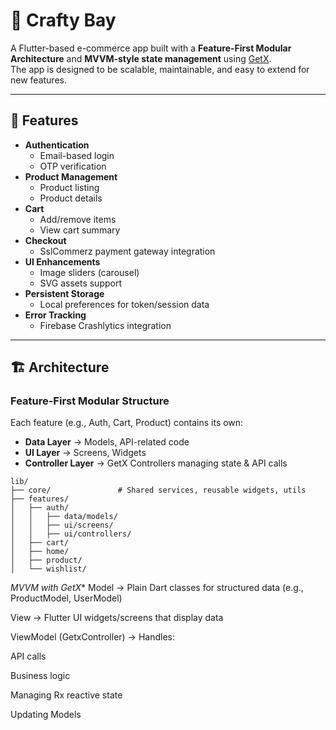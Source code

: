# 🛒 Crafty Bay

A Flutter-based e-commerce app built with a **Feature-First Modular Architecture** and **MVVM-style state management** using [GetX](https://pub.dev/packages/get).  
The app is designed to be scalable, maintainable, and easy to extend for new features.

---

## 📌 Features

- **Authentication**
  - Email-based login
  - OTP verification
- **Product Management**
  - Product listing
  - Product details
- **Cart**
  - Add/remove items
  - View cart summary
- **Checkout**
  - SslCommerz payment gateway integration
- **UI Enhancements**
  - Image sliders (carousel)
  - SVG assets support
- **Persistent Storage**
  - Local preferences for token/session data
- **Error Tracking**
  - Firebase Crashlytics integration

---

## 🏗 Architecture

### **Feature-First Modular Structure**
Each feature (e.g., Auth, Cart, Product) contains its own:
- **Data Layer** → Models, API-related code
- **UI Layer** → Screens, Widgets
- **Controller Layer** → GetX Controllers managing state & API calls

```plaintext
lib/
├── core/               # Shared services, reusable widgets, utils
├── features/
│   ├── auth/
│   │   ├── data/models/
│   │   ├── ui/screens/
│   │   ├── ui/controllers/
│   ├── cart/
│   ├── home/
│   ├── product/
│   └── wishlist/
```
*MVVM with GetX**
  Model → Plain Dart classes for structured data (e.g., ProductModel, UserModel)

  View → Flutter UI widgets/screens that display data
  
  ViewModel (GetxController) → Handles:

  API calls

  Business logic

  Managing Rx reactive state

  Updating Models

